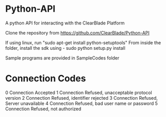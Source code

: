 Python-API
==========

A python API for interacting with the ClearBlade Platform


Clone the repository from https://github.com/ClearBlade/Python-API

If using linux, run "sudo apt-get install python-setuptools"
From inside the folder, install the sdk using - sudo python setup.py install

Sample programs are provided in SampleCodes folder

Connection Codes
================

0 Connection Accepted
1 Connection Refused, unacceptable protocol version
2 Connection Refused, identifier rejected
3 Connection Refused, Server unavailable
4 Connection Refused, bad user name or password
5 Connection Refused, not authorized
